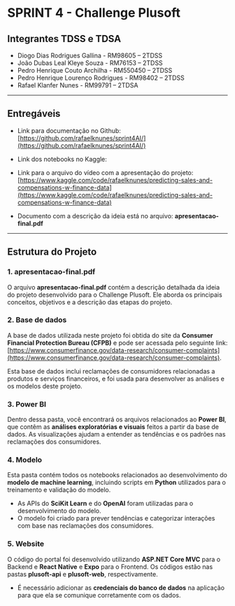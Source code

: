 # SPRINT 4 - Challenge Plusoft

## Integrantes TDSS e TDSA

- Diogo Dias Rodrigues Gallina - RM98605 – 2TDSS
- João Dubas Leal Kleye Souza - RM76153 – 2TDSS
- Pedro Henrique Couto Archilha - RM550450 – 2TDSS
- Pedro Henrique Lourenço Rodrigues - RM98402 – 2TDSS
- Rafael Klanfer Nunes - RM99791 – 2TDSA

---

## Entregáveis

- Link para documentação no Github: [https://github.com/rafaelknunes/sprint4AI/](https://github.com/rafaelknunes/sprint4AI/)

- Link dos notebooks no Kaggle: 

- Link para o arquivo do vídeo com a apresentação do projeto: [https://www.kaggle.com/code/rafaelknunes/predicting-sales-and-compensations-w-finance-data](https://www.kaggle.com/code/rafaelknunes/predicting-sales-and-compensations-w-finance-data)

- Documento com a descrição da ideia está no arquivo: **apresentacao-final.pdf**

---

## Estrutura do Projeto

### 1. **apresentacao-final.pdf**

O arquivo **apresentacao-final.pdf** contém a descrição detalhada da ideia do projeto desenvolvido para o Challenge Plusoft. Ele aborda os principais conceitos, objetivos e a descrição das etapas do projeto.

### 2. **Base de dados**

A base de dados utilizada neste projeto foi obtida do site da **Consumer Financial Protection Bureau (CFPB)** e pode ser acessada pelo seguinte link:  
[https://www.consumerfinance.gov/data-research/consumer-complaints](https://www.consumerfinance.gov/data-research/consumer-complaints).

Esta base de dados inclui reclamações de consumidores relacionadas a produtos e serviços financeiros, e foi usada para desenvolver as análises e os modelos deste projeto.

### 3. **Power BI**

Dentro dessa pasta, você encontrará os arquivos relacionados ao **Power BI**, que contêm as **análises exploratórias e visuais** feitos a partir da base de dados. As visualizações ajudam a entender as tendências e os padrões nas reclamações dos consumidores.

### 4. **Modelo**

Esta pasta contém todos os notebooks relacionados ao desenvolvimento do **modelo de machine learning**, incluindo scripts em **Python** utilizados para o treinamento e validação do modelo.

- As APIs do **SciKit Learn** e do **OpenAI** foram utilizadas para o desenvolvimento do modelo.
- O modelo foi criado para prever tendências e categorizar interações com base nas reclamações dos consumidores.

### 5. **Website**

O código do portal foi desenvolvido utilizando **ASP.NET Core MVC** para o Backend e **React Native** e **Expo** para o Frontend. Os códigos estão nas pastas **plusoft-api** e **plusoft-web**, respectivamente.
   
- É necessário adicionar as **credenciais do banco de dados** na aplicação para que ela se comunique corretamente com os dados.
